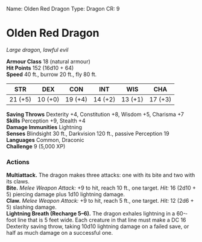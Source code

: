 Name: Olden Red Dragon
Type: Dragon
CR: 9

# Olden Red Dragon
_Large dragon, lawful evil_

**Armour Class** 18 (natural armour)    
**Hit Points** 152 (16d10 + 64)    
**Speed** 40 ft., burrow 20 ft., fly 80 ft. 

| STR     | DEX     | CON     | INT     | WIS     | CHA     |
|---------|---------|---------|---------|---------|---------|
| 21 (+5) | 10 (+0) | 19 (+4) | 14 (+2) | 13 (+1) | 17 (+3) |

**Saving Throws** Dexterity +4, Constitution +8, Wisdom +5, Charisma +7    
**Skills** Perception +9, Stealth +4    
**Damage Immunities** Lightning    
**Senses** Blindsight 30 ft., Darkvision 120 ft., passive Perception 19    
**Languages** Common, Draconic    
**Challenge** 9 (5,000 XP) 

### Actions 
**Multiattack.** The dragon makes three attacks: one with its bite and two with its claws.   
**Bite.** _Melee Weapon Attack:_ +9 to hit, reach 10 ft., one target. _Hit:_ 16 (2d10 + 5) piercing damage plus 1d10 lightning damage.    
**Claw.** _Melee Weapon Attack:_ +9 to hit, reach 5 ft., one target. _Hit:_ 12 (2d6 + 5) slashing damage.    
**Lightning Breath (Recharge 5–6).** The dragon exhales lightning in a 60-­‐foot line that is 5 feet wide. Each creature in that line must make a DC 16 Dexterity saving throw, taking 10d10 lightning damage on a failed save, or half as much damage on a successful one.